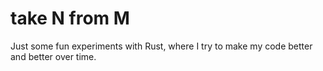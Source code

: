 # take N from M

Just some fun experiments with Rust, where I try to make my code better and better over time.

